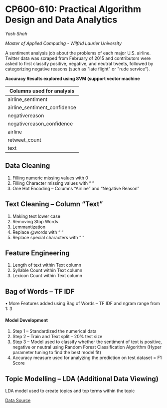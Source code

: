 # CP600-610: Practical Algorithm Design and Data Analytics

*Yash Shah*

*Master of Applied Computing - Wilfrid Laurier University*

A sentiment analysis job about the problems of each major U.S. airline. Twitter data was scraped from February of 2015 and contributors were asked to first classify positive, negative, and neutral tweets, followed by categorizing negative reasons (such as "late flight" or "rude service").

**Accuracy Results explored using SVM (support vector machine**
 
 
Columns used for analysis     | 
------------------------------| 
airline_sentiment             | 
airline_sentiment_confidence  | 
negativereason                |
negativereason_confidence     |
airline                       |
retweet_count                 |
text                          |

## Data Cleaning
1.	Filling numeric missing values with 0
2.	Filling Character missing values with “ ”
3.	One Hot Encoding – Columns “Airline” and “Negative Reason”

## Text Cleaning – Column “Text”
1.	Making text lower case
2.	Removing Stop Words 
3.	Lemmantization
4.	Replace @words with “ “
5.	Replace special characters with “ “

## Feature Engineering
1.	Length of text within Text column
2.	Syllable Count within Text column
3.	Lexicon Count within Text column

## Bag of Words – TF IDF
•	More Features added using Bag of Words – TF IDF and ngram range from 1: 3

#### Model Development
1.	Step 1 – Standardized the numerical data
2.	Step 2 – Train and Text split – 20% test size
3.	Step 3 – Model used to classify whether the sentiment of text is positive, negative or neutral using Random Forest Classification Algorithm
(Hyper parameter tuning to find the best model fit)
4.	Accuracy measure used for analyzing the prediction on test dataset = F1 Score

## Topic Modelling – LDA (Additional Data Viewing)
LDA model used to create topics and top terms within the topic


[Data Source](https://www.kaggle.com/crowdflower/twitter-airline-sentiment "Kaggle Link to DataSource")
